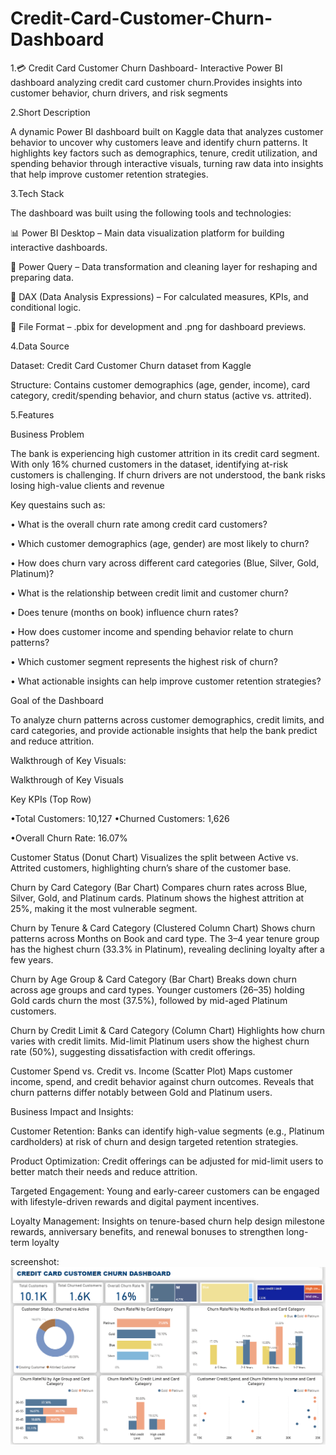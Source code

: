 # Credit-Card-Customer-Churn-Dashboard
1.💳 Credit Card Customer Churn Dashboard- Interactive Power BI dashboard analyzing credit card customer churn.Provides insights into customer behavior, churn drivers, and risk segments

2.Short Description

A dynamic Power BI dashboard built on Kaggle data that analyzes customer behavior to uncover why customers leave and identify churn patterns. It highlights key factors such as demographics, tenure, credit utilization, and spending behavior through interactive visuals, turning raw data into insights that help improve customer retention strategies.

3.Tech Stack

The dashboard was built using the following tools and technologies:

📊 Power BI Desktop – Main data visualization platform for building interactive dashboards.

🔄 Power Query – Data transformation and cleaning layer for reshaping and preparing data.

🧮 DAX (Data Analysis Expressions) – For calculated measures, KPIs, and conditional logic.

📁 File Format – .pbix for development and .png for dashboard previews.


4.Data Source

Dataset: Credit Card Customer Churn dataset from Kaggle

Structure: Contains customer demographics (age, gender, income), card category, credit/spending behavior, and churn status (active vs. attrited).

5.Features

Business Problem

The bank is experiencing high customer attrition in its credit card segment. With only 16% churned customers in the dataset, identifying at-risk customers is challenging. If churn drivers are not understood, the bank risks losing high-value clients and revenue

Key questains such as:

• What is the overall churn rate among credit card customers?


• Which customer demographics (age, gender) are most likely to churn?


• How does churn vary across different card categories (Blue, Silver, Gold, Platinum)?


• What is the relationship between credit limit and customer churn?


• Does tenure (months on book) influence churn rates?


• How does customer income and spending behavior relate to churn patterns?


• Which customer segment represents the highest risk of churn?


• What actionable insights can help improve customer retention strategies?

Goal of the Dashboard

To analyze churn patterns across customer demographics, credit limits, and card categories, and provide actionable insights that help the bank predict and reduce attrition.

Walkthrough of Key Visuals:

Walkthrough of Key Visuals

Key KPIs (Top Row)

•Total Customers: 10,127
•Churned Customers: 1,626

•Overall Churn Rate: 16.07%

Customer Status (Donut Chart)
Visualizes the split between Active vs. Attrited customers, highlighting churn’s share of the customer base.

Churn by Card Category (Bar Chart)
Compares churn rates across Blue, Silver, Gold, and Platinum cards. Platinum shows the highest attrition at 25%, making it the most vulnerable segment.

Churn by Tenure & Card Category (Clustered Column Chart)
Shows churn patterns across Months on Book and card type. The 3–4 year tenure group has the highest churn (33.3% in Platinum), revealing declining loyalty after a few years.

Churn by Age Group & Card Category (Bar Chart)
Breaks down churn across age groups and card types. Younger customers (26–35) holding Gold cards churn the most (37.5%), followed by mid-aged Platinum customers.

Churn by Credit Limit & Card Category (Column Chart)
Highlights how churn varies with credit limits. Mid-limit Platinum users show the highest churn rate (50%), suggesting dissatisfaction with credit offerings.

Customer Spend vs. Credit vs. Income (Scatter Plot)
Maps customer income, spend, and credit behavior against churn outcomes. Reveals that churn patterns differ notably between Gold and Platinum users.

Business Impact and Insights:

Customer Retention: Banks can identify high-value segments (e.g., Platinum cardholders) at risk of churn and design targeted retention strategies.

Product Optimization: Credit offerings can be adjusted for mid-limit users to better match their needs and reduce attrition.

Targeted Engagement: Young and early-career customers can be engaged with lifestyle-driven rewards and digital payment incentives.

Loyalty Management: Insights on tenure-based churn help design milestone rewards, anniversary benefits, and renewal bonuses to strengthen long-term loyalty

screenshot:
![Credit Card Customer Churn Dashboard](Dashboard%20Snapshot-%20Credit%20Card%20%20Customer%20Churn%20Dashboard.png)




